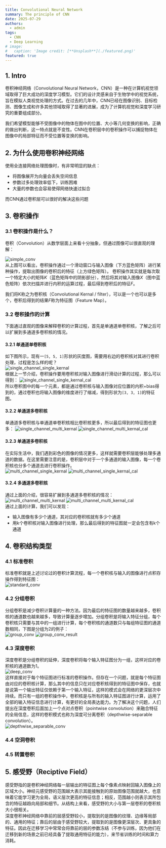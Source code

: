 ```yaml
---
title: Convolutional Neural Network 
summary: The principle of CNN
date: 2025-07-29
authors:
  - admin
tags:
  - CNN
  - Deep Learning
# image:
#   caption: 'Image credit: [**Unsplash**](./featured.png)'
featured: true
---
```


## 1. Intro
卷积神经网络（Convolutional Neural Network，CNN）是一种在计算机视觉领域取得了巨大成功的深度学习模型。它们的设计灵感来自于生物学中的视觉系统，旨在模拟人类视觉处理的方式。在过去的几年中，CNN已经在图像识别、目标检测、图像生成和许多其他领域取得了显著的进展，成为了计算机视觉和深度学习研究的重要组成部分。

我们希望模型能够不受图像中的物体在图中的位置、大小等几何变换的影响，正确的做出判断，这一特点就是不变性。CNN在卷积层中的卷积操作可以捕捉物体在图像中的局部特征而不受位置等变换的影响。

## 2. 为什么使用卷积神经网络

使用全连接网络处理图像时，有非常明显的缺点：
- 将图像展开为向量会丢失空间信息
- 参数过多处理效率低下，训练困难
- 大量的参数也会容易使得网络快速过拟合

而CNN通过卷积层可以很好的解决这些问题

## 3. 卷积操作
### 3.1 卷积操作是什么？
卷积（Convolution）从数学层面上来看十分抽象，但通过图像可以很直观的理解：
<!-- ![conv](/CNN/conv.gif)   -->
![simple_conv](/CNN/simple_conv.webp)   
从上图可以看出，卷积操作通过一个滑动窗口与输入图像（下方蓝色矩阵）进行某种操作，提取出图像的卷积后的特征（上方绿色矩阵）。 卷积操作其实就是每次取一个特定大小的矩阵$K$（蓝色矩阵中的阴影部分），然后将其对输入图像$X$（图中蓝色矩阵）依次扫描并进行内积的运算过程，最后得到卷积后的特征$F$。  

我们将K称之为卷积核（Convolutional Kernal / filter），可以是一个也可以是多个，卷积后得到的结果$F$称为特征图（Feature Map）。

### 3.2 卷积操作的计算
下面通过直观的图像来解释卷积的计算过程，首先是单通道单卷积核，了解之后可以扩展到多通道多卷积核的情况。

#### 3.2.1 单通道单卷积核
如下图所示，现有一```[5, 5, 1]```形状的灰度图，需要用右边的卷积核对其进行卷积处理，过程是怎么样的呢？   
![single_channel_single_kernal](/CNN/single_channel_single_kernal.png)  
根据上一节介绍，卷积操作要用卷积核对输入图像进行滑动计算的过程，那么可以得到：
![single_channel_single_kernal_cal](/CNN/single_channel_single_kernal_cal.png)  
所以卷积图中的每一个元素，都是通过卷积核与输入图像对应位置的内积+bias得到的，通过卷积也将输入图像的维度进行了缩减，得到形状为```[3, 3, 1]```的特征图。

#### 3.2.2 单通道多卷积核
单通道多卷积核与单通道单卷积核相比卷积核更多，所以最后得到的特征图也更多：
![single_channel_multi_kernal](/CNN/single_channel_multi_kernal.png)
![single_channel_multi_kernal_cal](/CNN/single_channel_multi_kernal_cal.png)   

#### 3.2.3 单通道多卷积核
在实际生活中，我们遇到彩色的图像的情况更多，这样就需要卷积层能够处理多通道的数据。在这里需要注意的是，卷积层中对于一个多通道的输入图像，每一个卷积核也分多个通道去进行卷积操作。   
![multi_channel_single_kernal](/CNN/multi_channel_single_kernal.png)
![multi_channel_single_kernal_cal](/CNN/multi_channel_single_kernal_cal.png)   

#### 3.2.4 多通道多卷积核
通过上面的介绍，很容易扩展到多通道多卷积核的情况：  
![multi_channel_multi_kernal](/CNN/multi_channel_multi_kernal.png)
![multi_channel_multi_kernal_cal](/CNN/multi_channel_multi_kernal_cal.png)  
通过上面的计算，我们可以发现：  

- 输入图像有多少个通道，其对应的卷积核就有多少个通道
- 用k个卷积核对输入图像进行处理，那么最后得到的特征图就一定会包含有k个通道

## 4. 卷积结构类型

### 4.1 标准卷积
标准卷积就是上述讨论过的卷积计算流程，每一个卷积核与输入的图像进行点积存操作得到特征图：   
![standard_conv](/CNN/standard_conv.jpg)

### 4.2 分组卷积
分组卷积是减少卷积计算量的一种方法。因为最后的特征图的数量越来越多，卷积核的通道数也越来越多，导致计算量逐步增加。分组卷积是将输入特征分组，每个卷积核只需要与其中的一组进行计算，每个卷积核的通道数只与每组特征图的通道数相同，下图是分组为2的例子：  
![group_conv](/CNN/group_conv.png)
![group_conv_result](/CNN/group_conv_result.png)

### 4.3 深度卷积
深度卷积是分组卷积的延伸，深度卷积将每个输入特征图分为一组，这样对应的卷积核的通道数为1。   
![deep_conv](/CNN/deep_conv.png)  
这样直接对于每个特征图进行标准的卷积操作。但存在一个问题，就是每个特征图由对应的卷积核计算，那么其中的信息只在对应卷积核得到的特征图中保存，也就是说第一个输出特征仅依赖于第一个输入特征，这样的模式会在网络的更深层次中持续。而只有一组的卷积操作中，卷积核是与所有的输入特征图进行计算，运用了全部的输入特征信息进行计算，有更好的全局表达能力。为了解决这个问题，人们提出在深度卷积后面加上一个点对点卷积（pointwise convolution）来融合特征的全局信息，这样的卷积模式也称为深度可分离卷积（depthwise-separable convolution）。   
![depthwise_separable_conv](/CNN/depthwise_separable_conv.png)

### 4.4 空洞卷积

### 4.5 转置卷积

## 5. 感受野（Reciptive Field）
感受野指的是卷积神经网络每一层输出的特征图上每个像素点映射回输入图像上的区域大小。神经元感受野的范围越大表示其能接触到的原始图像范围就越大，也意味着它能学习更为全局，语义层次更高的特征信息；相反，范围越小则表示其所包含的特征越趋向局部和细节。从结构上来看，感受野的大小与第一层卷积的卷积核大小很相关。   
深度卷积神经网络中靠前的层感受野较小，提取到的是图像的纹理、边缘等局部的、通用的特征；靠后的层由于感受野较大，提取到的是图像更深层次、更具象的特征。因此在迁移学习中常常会将靠前的层的参数冻结（不参与训练，因为他们在迁移到新的场景之前已经具备了提取通用特征的能力），来节省训练的时间和算力消耗。

